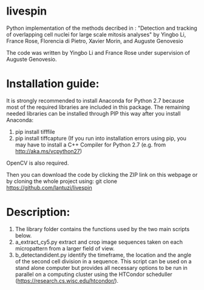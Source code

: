 # livespin
Python implementation of the methods decribed in : "Detection and tracking of overlapping cell nuclei for large scale mitosis analyses" by Yingbo Li, France Rose, Florencia di Pietro, Xavier Morin, and Auguste Genovesio

The code was written by Yingbo Li and France Rose under supervision of Auguste Genovesio.

# Installation guide:
It is strongly recommended to install Anaconda for Python 2.7 because most of the required libraries are included in this package.
The remaining needed libraries can be installed through PIP this way after you install Anaconda:
  1. pip install tifffile
  2. pip install tiffcapture
(If you run into installation errors using pip, you may have to install a C++ Compiler for Python 2.7 (e.g. from http://aka.ms/vcpython27)

OpenCV is also required. 

Then you can download the code by clicking the ZIP link on this webpage or by cloning the whole project using: git clone https://github.com/lantuzi/livespin

# Description:
  1. The library folder contains the functions used by the two main scripts below.
  2. a_extract_cy5.py extract and crop image sequences taken on each micropattern from a larger field of view.
  3. b_detectandident.py identify the timeframe, the location and the angle of the second cell division in a sequence. This script can be used on a stand alone computer but provides all necessary options to be run in parallel on a computing cluster using the HTCondor scheduller (https://research.cs.wisc.edu/htcondor/).
  





